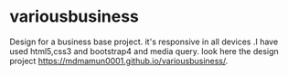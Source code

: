 # variousbusiness
Design for a business base project. it's responsive in all devices .I have used html5,css3 and bootstrap4 and media query. look here the design project
https://mdmamun0001.github.io/variousbusiness/.
